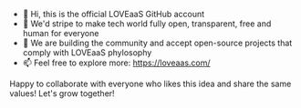 - 👋 Hi, this is the official LOVEaaS GitHub account
- 👀 We'd stripe to make tech world fully open, transparent, free and human for everyone
- 🌱 We are building the community and accept open-source projects that comply with LOVEaaS phylosophy
- 📫 Feel free to explore more: https://loveaas.com/

Happy to collaborate with everyone who likes this idea and share the same values! Let's grow together!
